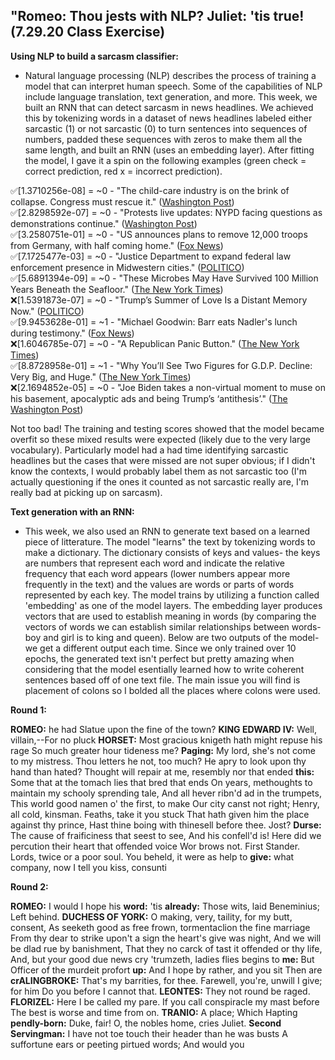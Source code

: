 ## "Romeo: Thou jests with NLP? Juliet: 'tis true! (7.29.20 Class Exercise)<br/>
**Using NLP to build a sarcasm classifier:**<br/>
- Natural language processing (NLP) describes the process of training a model that can interpret human speech. Some of the capabilities of NLP include language translation, text generation, and more. This week, we built an RNN that can detect sarcasm in news headlines. We achieved this by tokenizing words in a dataset of news headlines labeled either sarcastic (1) or not sarcastic (0) to turn sentences into sequences of numbers, padded these sequences with zeros to make them all the same length, and built an RNN (uses an embedding layer). After fitting the model, I gave it a spin on the following examples (green check = correct prediction, red x = incorrect prediction).<br/>

✅[1.3710256e-08] = ~0 - "The child-care industry is on the brink of collapse. Congress must rescue it." ([Washington Post](https://www.washingtonpost.com/))<br/>
✅[2.8298592e-07] = ~0 - "Protests live updates: NYPD facing questions as demonstrations continue." ([Washington Post](https://www.washingtonpost.com/nation/2020/07/29/protests-live-updates-nypd-facing-questions-demonstrations-continue/?hpid=hp_no-name_hp-in-the-news%3Apage%2Fin-the-news))<br/>
✅[3.2580751e-01] = ~0 - "US announces plans to remove 12,000 troops from Germany, with half coming home." ([Fox News](https://www.foxnews.com/world/us-announces-plans-to-send-troops-home))<br/>
✅[7.1725477e-03] = ~0 - "Justice Department to expand federal law enforcement presence in Midwestern cities." ([POLITICO](https://www.politico.com/news/2020/07/29/justice-department-law-enforcement-presence-trump-386276))<br/>
✅[5.6891394e-09] = ~0 - "These Microbes May Have Survived 100 Million Years Beneath the Seafloor." ([The New York Times](https://www.nytimes.com/2020/07/28/science/microbes-100-million-years-old.html))<br/>
❌[1.5391873e-07] = ~0 - "Trump’s Summer of Love Is a Distant Memory Now." ([POLITICO](https://www.politico.com/news/magazine/2020/07/27/trump-rallies-past-381315))<br/>
✅[9.9453628e-01] = ~1 - "Michael Goodwin: Barr eats Nadler's lunch during testimony." ([Fox News](https://www.foxnews.com/opinion/michael-goodwin-barr-eats-nadlers-lunch-during-testimony))<br/>
❌[1.6046785e-07] = ~0 - "A Republican Panic Button." ([The New York Times](https://www.nytimes.com/2020/07/27/us/politics/a-republican-panic-button.html))<br/>
✅[8.8728958e-01] = ~1 - "Why You’ll See Two Figures for G.D.P. Decline: Very Big, and Huge." ([The New York Times](https://www.nytimes.com/2020/07/29/business/economy/us-gdp-report.html))<br/>
❌[2.1694852e-05] = ~0 - "Joe Biden takes a non-virtual moment to muse on his basement, apocalyptic ads and being Trump’s ‘antithesis’." ([The Washington Post](https://www.washingtonpost.com/politics/joe-biden-takes-a-non-virtual-moment-to-muse-on-his-basement-apocalyptic-ads-and-being-trumps-antithesis/2020/07/29/801405f2-d133-11ea-8c55-61e7fa5e82ab_story.html))<br/>

Not too bad! The training and testing scores showed that the model became overfit so these mixed results were expected (likely due to the very large vocabulary). Particularly model had a had time identifying sarcastic headlines but the cases that were missed are not super obvious; if I didn't know the contexts, I would probably label them as not sarcastic too (I'm actually questioning if the ones it counted as not sarcastic really are, I'm really bad at picking up on sarcasm).<br/>

**Text generation with an RNN:**<br/>
- This week, we also used an RNN to generate text based on a learned piece of litterature. The model "learns" the text by tokenizing words to make a dictionary. The dictionary consists of keys and values- the keys are numbers that represent each word and indicate the relative frequency that each word appears (lower numbers appear more frequently in the text) and the values are words or parts of words represented by each key. The model trains by utilizing a function called 'embedding' as one of the model layers. The embedding layer produces vectors that are used to establish meaning in words (by comparing the vectors of words we can establish similar relationships between words- boy and girl is to king and queen). Below are two outputs of the model- we get a different output each time. Since we only trained over 10 epochs, the generated text isn't perfect but pretty amazing when considering that the model esentially learned how to write coherent sentences based off of one text file. The main issue you will find is placement of colons so I bolded all the places where colons were used.

**Round 1:**<br/>

**ROMEO:** he had
Slatue upon the fine of the town?
**KING EDWARD IV:**
Well, villain,--For no pluck **HORSET:**
Most gracious knigeth hath might repuse his rage
So much greater hour tideness me?
**Paging:**
My lord, she's not come to my mistress.
Thou letters he not, too much?
He apry to look upon thy hand than hated?
Thought will repair at me, resembly nor that ended **this:**
Some that at the tomach lies that bred that ends
On years, methoughts to maintain my schooly sprending tale,
And all hever ribn'd ad in the trumpets,
This world good namen o' the first, to make
Our city canst not right;
Henry, all cold, kinsman. Feaths, take it you stuck
That hath given him the place against thy prince,
Hast thine boing with thinesell before thee.
Jost?
**Durse:**
The cause of fraificiness that seest to see,
And his confell'd is!
Here did we percution their heart that offended voice
Wor brows not.
First Stander.
Lords, twice or a poor soul.
You beheld, it were as help to **give:**
what company, now I tell you kiss, consunti

**Round 2:**<br/>

**ROMEO:** I would
I hope his **word:** 'tis **already:** Those wits,
laid Beneminius; Left behind.
**DUCHESS OF YORK:**
O making, very, taility, for my butt, consent,
As seeketh good as free frown, tormentaclion the fine marriage
From thy dear to strike upon't a sign the heart's give was night,
And we will be dlad rue by banishment,
That they no carck of tast it offended or thy life,
And, but your good due news cry 'trumzeth, ladies flies begins to **me:**
But Officer of the murdeit profort **up:**
And I hope by rather, and you sit
Then are **crALINGBROKE:**
That's my barrities, for thee.
Farewell, you're, unwill I give; for him
Do you before I cannot that.
**LEONTES:**
They not round be raged.
**FLORIZEL:**
Here I be called my pare.
If you call conspiracle my mast before
The best is worse and time from on.
**TRANIO:**
A place; Which Hapting **pendly-born:**
Duke, fair! O, the nobles home, cries Juliet.
**Second Servingman:**
I have not toe touch their header than he was busts
A suffortune ears or peeting pirtued words;
And would you
